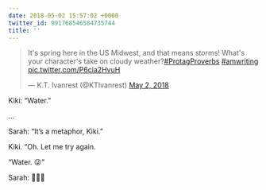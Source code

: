 ```yaml
---
date: 2018-05-02 15:57:02 +0000
twitter_id: 991768546584735744
title: ''
---
```


<blockquote class="twitter-tweet"><p lang="en" dir="ltr">It&#39;s spring here in the US Midwest, and that means storms! What&#39;s your character&#39;s take on cloudy weather?<a href="https://twitter.com/hashtag/ProtagProverbs?src=hash&amp;ref_src=twsrc%5Etfw">#ProtagProverbs</a> <a href="https://twitter.com/hashtag/amwriting?src=hash&amp;ref_src=twsrc%5Etfw">#amwriting</a> <a href="https://t.co/P6cia2HvuH">pic.twitter.com/P6cia2HvuH</a></p>&mdash; K.T. Ivanrest (@KTIvanrest) <a href="https://twitter.com/KTIvanrest/status/991557901776015360?ref_src=twsrc%5Etfw">May 2, 2018</a></blockquote>
<script async src="https://platform.twitter.com/widgets.js" charset="utf-8"></script>

Kiki: “Water.”

…

Sarah: “It’s a metaphor, Kiki.”

Kiki. “Oh. Let me try again.

“Water. 😜”

Sarah: 🤦🏼‍♀️
